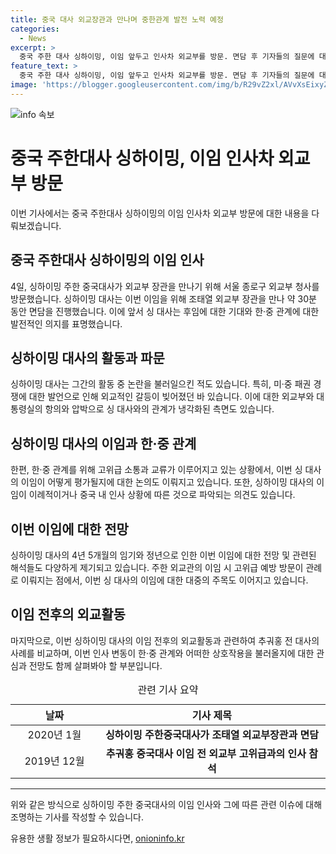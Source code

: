 ```yaml
---
title: 중국 대사 외교장관과 만나며 중한관계 발전 노력 예정
categories:
  - News
excerpt: >
  중국 주한 대사 싱하이밍, 이임 앞두고 인사차 외교부를 방문. 면담 후 기자들의 질문에 대답하지 않았으며 한국에서의 경험 간직이란 말만 전하고 특히 중국 패배 베팅 발언에 대한 질문에는 침묵. 이에 대통령실은 중국에 압박 조치를 취할 것을 요구했고, 일부에서는 싱 대사를 외교적 기피 대상으로 지정해야 한다는 주장까지 나왔다. 또한, 이번 싱 대사의 이임은 한·중 관계나 중국 내 정세변화와 관련된 것으로 추정되고 있다.
feature_text: >
  중국 주한 대사 싱하이밍, 이임 앞두고 인사차 외교부를 방문. 면담 후 기자들의 질문에 대답하지 않았으며 한국에서의 경험 간직이란 말만 전하고 특히 중국 패배 베팅 발언에 대한 질문에는 침묵. 이에 대통령실은 중국에 압박 조치를 취할 것을 요구했고, 일부에서는 싱 대사를 외교적 기피 대상으로 지정해야 한다는 주장까지 나왔다. 또한, 이번 싱 대사의 이임은 한·중 관계나 중국 내 정세변화와 관련된 것으로 추정되고 있다.
image: 'https://blogger.googleusercontent.com/img/b/R29vZ2xl/AVvXsEixyZcFfHzMRdzZMjFBmAUKJYCLCGyLL1o632UiGVXcaFdKo_bkvkuCioo0uUKlGfBVcT3P84aROyZIXSBEx3Aw5nCQ3pTgDom1WDC4m8eifvWiAmWEEVb4x6G_l8C0QH225ldMjyaFvpxGEBGNO37VmDTDMHGhJPq73UglMfDca1-0aw/s1600/blogspot.png'
---
```


<p><img src="https://blogger.googleusercontent.com/img/b/R29vZ2xl/AVvXsEixyZcFfHzMRdzZMjFBmAUKJYCLCGyLL1o632UiGVXcaFdKo_bkvkuCioo0uUKlGfBVcT3P84aROyZIXSBEx3Aw5nCQ3pTgDom1WDC4m8eifvWiAmWEEVb4x6G_l8C0QH225ldMjyaFvpxGEBGNO37VmDTDMHGhJPq73UglMfDca1-0aw/s1600/blogspot.png" alt="info 속보" /></p>

<h1 data-ke-size="size26">중국 주한대사 싱하이밍, 이임 인사차 외교부 방문</h1>

<p data-ke-size="size16">이번 기사에서는 중국 주한대사 싱하이밍의 이임 인사차 외교부 방문에 대한 내용을 다뤄보겠습니다.</p>

<h2 data-ke-size="size26">중국 주한대사 싱하이밍의 이임 인사</h2>

<p data-ke-size="size16">4일, 싱하이밍 주한 중국대사가 외교부 장관을 만나기 위해 서울 종로구 외교부 청사를 방문했습니다. 싱하이밍 대사는 이번 이임을 위해 조태열 외교부 장관을 만나 약 30분 동안 면담을 진행했습니다. 이에 앞서 싱 대사는 후임에 대한 기대와 한·중 관계에 대한 발전적인 의지를 표명했습니다.</p>

<h2 data-ke-size="size26">싱하이밍 대사의 활동과 파문</h2>

<p data-ke-size="size16">싱하이밍 대사는 그간의 활동 중 논란을 불러일으킨 적도 있습니다. 특히, 미·중 패권 경쟁에 대한 발언으로 인해 외교적인 갈등이 빚어졌던 바 있습니다. 이에 대한 외교부와 대통령실의 항의와 압박으로 싱 대사와의 관계가 냉각화된 측면도 있습니다.</p>

<h2 data-ke-size="size26">싱하이밍 대사의 이임과 한·중 관계</h2>

<p data-ke-size="size16">한편, 한·중 관계를 위해 고위급 소통과 교류가 이루어지고 있는 상황에서, 이번 싱 대사의 이임이 어떻게 평가될지에 대한 논의도 이뤄지고 있습니다. 또한, 싱하이밍 대사의 이임이 이례적이거나 중국 내 인사 상황에 따른 것으로 파악되는 의견도 있습니다.</p>

<h2 data-ke-size="size26">이번 이임에 대한 전망</h2>

<p data-ke-size="size16">싱하이밍 대사의 4년 5개월의 임기와 정년으로 인한 이번 이임에 대한 전망 및 관련된 해석들도 다양하게 제기되고 있습니다. 주한 외교관의 이임 시 고위급 예방 방문이 관례로 이뤄지는 점에서, 이번 싱 대사의 이임에 대한 대중의 주목도 이어지고 있습니다.</p>

<h2 data-ke-size="size26">이임 전후의 외교활동</h2>

<p data-ke-size="size16">마지막으로, 이번 싱하이밍 대사의 이임 전후의 외교활동과 관련하여 추궈홍 전 대사의 사례를 비교하며, 이번 인사 변동이 한·중 관계와 어떠한 상호작용을 불러올지에 대한 관심과 전망도 함께 살펴봐야 할 부분입니다.</p>

<table>
   <caption>관련 기사 요약</caption>
   <colgroup>
     <col style="width: 150px;">
     <col style="width: 400px;">
   </colgroup>
   <thead>
     <tr>
       <th scope="col">날짜</th>
       <th scope="col">기사 제목</th>
     </tr>
   </thead>
   <tbody>
     <tr>
       <td style="text-align: center; height: 17px;">2020년 1월</td>
       <td style="text-align: center; height: 17px;"><b>싱하이밍 주한중국대사가 조태열 외교부장관과 면담</b></td>
     </tr>
     <tr>
       <td style="text-align: center; height: 17px;">2019년 12월</td>
       <td style="text-align: center; height: 17px;"><b>추궈홍 중국대사 이임 전 외교부 고위급과의 인사 참석</b></td>
     </tr>
   </tbody>
</table>

<hr>

<p data-ke-size="size16">위와 같은 방식으로 싱하이밍 주한 중국대사의 이임 인사와 그에 따른 관련 이슈에 대해 조명하는 기사를 작성할 수 있습니다.</p>
유용한 생활 정보가 필요하시다면, <a href="https://onioninfo.kr" rel="dofollow">onioninfo.kr</a>


